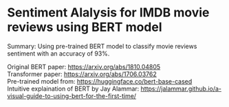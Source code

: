 # Sentiment Alalysis for IMDB movie reviews using BERT model

Summary: Using pre-trained BERT model to classify movie reviews sentiment with an accuracy of 93%. 

Original BERT paper: https://arxiv.org/abs/1810.04805  
Transformer paper: https://arxiv.org/abs/1706.03762  
Pre-trained model from: https://huggingface.co/bert-base-cased  
Intuitive explaination of BERT by Jay Alammar: https://jalammar.github.io/a-visual-guide-to-using-bert-for-the-first-time/  

